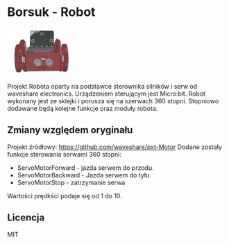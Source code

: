 # Borsuk - Robot

![icon.png](https://raw.githubusercontent.com/cyryllo/Borsuk/master/icon.png)

Projekt Robota oparty na podstawce sterownika silników i serw od waveshare electronics. Urządzeniem sterującym jest Micro:bit.
Robot wykonany jest ze sklejki i porusza się na szerwach 360 stopni. Stopniowo dodawane będą kolejne funkcje oraz moduły robota.

## Zmiany względem oryginału
Projekt źródłowy: https://github.com/waveshare/pxt-Motor
Dodane zostały funkcje sterowania serwami 360 stopni:
* ServoMotorForward - jazda serwem do przodu.
* ServoMotorBackward - Jazda serwem do tyłu. 
* ServoMotorStop - zatrzymanie serwa

Wartości prędkści podaje się od 1 do 10.

## Licencja

MIT
